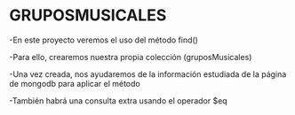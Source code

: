 # GRUPOSMUSICALES

-En este proyecto veremos el uso del método find()

-Para ello, crearemos nuestra propia colección (gruposMusicales)

-Una vez creada, nos ayudaremos de la información estudiada de la página de mongodb para aplicar el método

-También habrá una consulta extra usando el operador $eq
